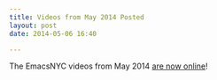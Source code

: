 ```yaml
---
title: Videos from May 2014 Posted
layout: post
date: 2014-05-06 16:40

---
```


The EmacsNYC videos from May 2014 [are now online](/videos.html#2014-05)!
